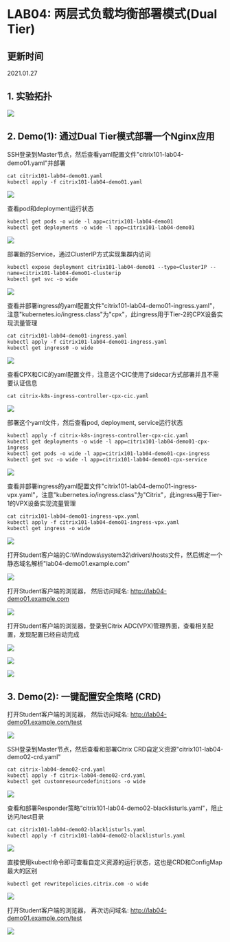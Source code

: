 # LAB04: 两层式负载均衡部署模式(Dual Tier)

## 更新时间

2021.01.27

## 1. 实验拓扑

![](./images/101-lab04-k8s-dual-tier-topology.png)

## 2. Demo(1): 通过Dual Tier模式部署一个Nginx应用

SSH登录到Master节点，然后查看yaml配置文件"citrix101-lab04-demo01.yaml"并部署

```
cat citrix101-lab04-demo01.yaml
kubectl apply -f citrix101-lab04-demo01.yaml
```

![](./images/101-lab04-k8s-dual-tier-01.png)

查看pod和deployment运行状态

```
kubectl get pods -o wide -l app=citrix101-lab04-demo01
kubectl get deployments -o wide -l app=citrix101-lab04-demo01
```

![](./images/101-lab04-k8s-dual-tier-02.png)

部署新的Service，通过ClusterIP方式实现集群内访问

```
kubectl expose deployment citrix101-lab04-demo01 --type=ClusterIP --name=citrix101-lab04-demo01-clusterip
kubectl get svc -o wide
```

![](./images/101-lab04-k8s-dual-tier-03.png)

查看并部署ingress的yaml配置文件"citrix101-lab04-demo01-ingress.yaml"，注意"kubernetes.io/ingress.class"为"cpx"，此ingress用于Tier-2的CPX设备实现流量管理

```
cat citrix101-lab04-demo01-ingress.yaml
kubectl apply -f citrix101-lab04-demo01-ingress.yaml
kubectl get ingress0 -o wide
```

![](./images/101-lab04-k8s-dual-tier-04.png)

查看CPX和CIC的yaml配置文件，注意这个CIC使用了sidecar方式部署并且不需要认证信息

```
cat citrix-k8s-ingress-controller-cpx-cic.yaml
```

![](./images/101-lab04-k8s-dual-tier-05.png)

部署这个yaml文件，然后查看pod, deployment, service运行状态

```
kubectl apply -f citrix-k8s-ingress-controller-cpx-cic.yaml
kubectl get deployments -o wide -l app=citrix101-lab04-demo01-cpx-ingress
kubectl get pods -o wide -l app=citrix101-lab04-demo01-cpx-ingress
kubectl get svc -o wide -l app=citrix101-lab04-demo01-cpx-service
```

![](./images/101-lab04-k8s-dual-tier-06.png)

查看并部署ingress的yaml配置文件"citrix101-lab04-demo01-ingress-vpx.yaml"，注意"kubernetes.io/ingress.class"为"Citrix"，此ingress用于Tier-1的VPX设备实现流量管理

```
cat citrix101-lab04-demo01-ingress-vpx.yaml
kubectl apply -f citrix101-lab04-demo01-ingress-vpx.yaml
kubectl get ingress -o wide
```

![](./images/101-lab04-k8s-dual-tier-07.png)

打开Student客户端的C:\Windows\system32\drivers\hosts文件，然后绑定一个静态域名解析"lab04-demo01.example.com"

![](./images/101-lab04-k8s-dual-tier-08.png)

打开Student客户端的浏览器， 然后访问域名: http://lab04-demo01.example.com

![](./images/101-lab04-k8s-dual-tier-09.png)

打开Student客户端的浏览器，登录到Citrix ADC(VPX)管理界面，查看相关配置，发现配置已经自动完成

![](./images/101-lab04-k8s-dual-tier-10.png)

![](./images/101-lab04-k8s-dual-tier-11.png)

![](./images/101-lab04-k8s-dual-tier-12.png)

## 3. Demo(2): 一键配置安全策略 (CRD)

打开Student客户端的浏览器， 然后访问域名: http://lab04-demo01.example.com/test

![](./images/101-lab04-k8s-dual-tier-14.png)

SSH登录到Master节点，然后查看和部署Citrix CRD自定义资源"citrix101-lab04-demo02-crd.yaml"

```
cat citrix-lab04-demo02-crd.yaml
kubectl apply -f citrix-lab04-demo02-crd.yaml
kubectl get customresourcedefinitions -o wide
```

![](./images/101-lab04-k8s-dual-tier-13.png)

查看和部署Responder策略“citrix101-lab04-demo02-blacklisturls.yaml"，阻止访问/test目录

```
cat citrix101-lab04-demo02-blacklisturls.yaml
kubectl apply -f citrix101-lab04-demo02-blacklisturls.yaml
```

![](./images/101-lab04-k8s-dual-tier-15.png)

直接使用kubectl命令即可查看自定义资源的运行状态，这也是CRD和ConfigMap最大的区别

```
kubectl get rewritepolicies.citrix.com -o wide
```

![](./images/101-lab04-k8s-dual-tier-16.png)

打开Student客户端的浏览器， 再次访问域名: http://lab04-demo01.example.com/test

![](./images/101-lab04-k8s-dual-tier-17.png)

